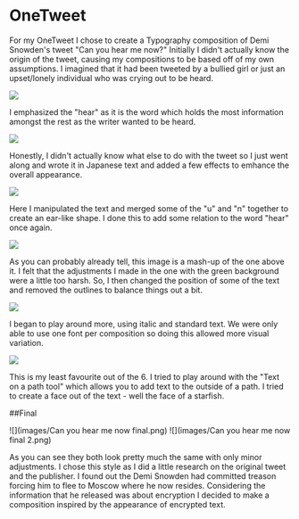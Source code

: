 # OneTweet

For my OneTweet I chose to create a Typography composition of Demi Snowden's tweet "Can you hear me now?"
Initially I didn't actually know the origin of the tweet, causing my compositions to be based off of my own assumptions. I imagined that it had been tweeted by a bullied girl or just an upset/lonely individual who was crying out to be heard. 

![](images/1.png)

I emphasized the "hear" as it is the word which holds the most information amongst the rest as the writer wanted to be heard.

![](images/2.png)

Honestly, I didn't actually know what else to do with the tweet so I just went along and wrote it in Japanese text and added a few effects to emhance the overall appearance.

![](images/3.png)

Here I manipulated the text and merged some of the "u" and "n" together to create an ear-like shape. I done this to add some relation to the word "hear" once again.

![](images/4.png)

As you can probably already tell, this image is a mash-up of the one above it. I felt that the adjustments I made in the one with the green background were a little too harsh. So, I then changed the position of some of the text and removed the outlines to balance things out a bit.

![](images/5.png)

I began to play around more, using italic and standard text. We were only able to use one font per composition so doing this allowed more visual variation.

![](images/6.png)

This is my least favourite out of the 6. I tried to play around with the "Text on a path tool" which allows you to add text to the outside of a path. I tried to create a face out of the text - well the face of a starfish.

##Final

![](images/Can you hear me now final.png)
![](images/Can you hear me now final 2.png)

As you can see they both look pretty much the same with only minor adjustments. I chose this style as I did a little research on the original tweet and the publisher. I found out the Demi Snowden had committed treason forcing him to flee to Moscow where he now resides. Considering the information that he released was about encryption I decided to make a composition inspired by the appearance of encrypted text.
